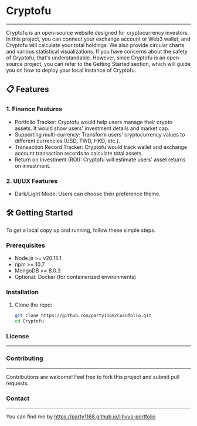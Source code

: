 # Cryptofu

---

Cryptofu is an open-source website designed for cryptocurrency investors. In this project, you can connect your exchange account or Web3 wallet, and Cryptofu will calculate your total holdings. We also provide circular charts and various statistical visualizations.
If you have concerns about the safety of Cryptofu, that's understandable. However, since Cryptofu is an open-source project, you can refer to the Getting Started section, which will guide you on how to deploy your local instance of Cryptofu.

## 📋 Features

### 1. Finance Features

- Portfolio Tracker: Cryptofu would help users manage their crypto assets. It would show users' investment details and market cap.
- Supporting multi-currency: Transform users' cryptocurrency values to different currencies (USD, TWD, HKD, etc.).
- Transaction Record Tracker: Cryptofu would track wallet and exchange account transaction records to calculate total assets.
- Return on Investment (ROI): Cryptofu will estimate users' asset returns on investment.

### 2. UI/UX Features

- Dark/Light Mode: Users can choose their preference theme.

## 🛠️ **Getting Started**

To get a local copy up and running, follow these simple steps.

### **Prerequisites**

- Node.js >= v20.15.1
- npm >= 10.7
- MongoDB >= 8.0.3
- Optional: Docker (for containerized environments)

### **Installation**

1. Clone the repo:
   ```bash
   git clone https://github.com/party1168/Coinfolio.git
   cd Cryptofu
   ```

### License

---

### Contributing

---

Contributions are welcome! Feel free to fork this project and submit pull requests.

### Contact

---

You can find me by https://party1168.github.io/ljhvvs-portfolio
